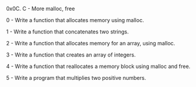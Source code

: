 0x0C. C - More malloc, free

0 - Write a function that allocates memory using malloc.

1 - Write a function that concatenates two strings.

2 - Write a function that allocates memory for an array, using malloc.

3 - Write a function that creates an array of integers.

4 - Write a function that reallocates a memory block using malloc and free.

5 - Write a program that multiplies two positive numbers.
